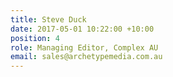 ```yaml
---
title: Steve Duck
date: 2017-05-01 10:22:00 +10:00
position: 4
role: Managing Editor, Complex AU
email: sales@archetypemedia.com.au
---
```


